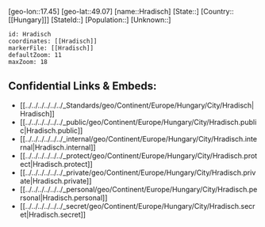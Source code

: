 ﻿---
location: [49.07,17.45]
mapzoom: [7,12] 
mapmarker: city 
type: City
tags:
- geo/City


SpocWebEntityId: 31045
isDeleted: false
confidential: public

---
[geo-lon::17.45]
[geo-lat::49.07]
[name::Hradisch]
[State::]
[Country::[[Hungary]]]
[StateId::]
[Population::]
[Unknown::]


```leaflet
id: Hradisch
coordinates: [[Hradisch]]
markerFile: [[Hradisch]]
defaultZoom: 11 
maxZoom: 18
```


## Confidential Links & Embeds: 
- [[../../../../../../_Standards/geo/Continent/Europe/Hungary/City/Hradisch|Hradisch]] 
- [[../../../../../../_public/geo/Continent/Europe/Hungary/City/Hradisch.public|Hradisch.public]] 
- [[../../../../../../_internal/geo/Continent/Europe/Hungary/City/Hradisch.internal|Hradisch.internal]] 
- [[../../../../../../_protect/geo/Continent/Europe/Hungary/City/Hradisch.protect|Hradisch.protect]] 
- [[../../../../../../_private/geo/Continent/Europe/Hungary/City/Hradisch.private|Hradisch.private]] 
- [[../../../../../../_personal/geo/Continent/Europe/Hungary/City/Hradisch.personal|Hradisch.personal]] 
- [[../../../../../../_secret/geo/Continent/Europe/Hungary/City/Hradisch.secret|Hradisch.secret]] 
